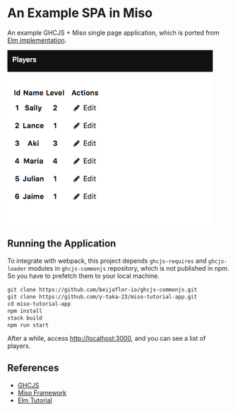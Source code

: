 An Example SPA in Miso
=======================

An example GHCJS + Miso single page application,
which is ported from [Elm implementation](https://github.com/sporto/elm-tutorial-app).

![screenshot](screenshot.png)

Running the Application
-----------------------

To integrate with webpack, this project depends
`ghcjs-requires` and `ghcjs-loader` modules in `ghcjs-commonjs` repository,
which is not published in npm.
So you have to prefetch them to your local machine.

```console
git clone https://github.com/beijaflor-io/ghcjs-commonjs.git
git clone https://github.com/y-taka-23/miso-tutorial-app.git
cd miso-tutorial-app
npm install
stack build
npm run start
```

After a while, access [http://localhost:3000](http://localhost:3000),
and you can see a list of players.

References
----------

* [GHCJS](https://github.com/ghcjs/ghcjs)
* [Miso Framework](https://haskell-miso.org/)
* [Elm Tutorial](https://www.gitbook.com/book/sporto/elm-tutorial/details)

